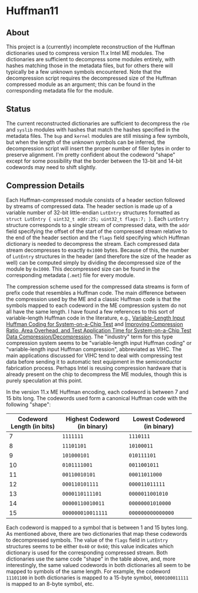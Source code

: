 # Huffman11

## About

This project is a (currently) incomplete reconstruction of the Huffman dictionaries used to compress version 11.x Intel ME modules. The dictionaries are sufficient to decompress some modules entirely, with hashes matching those in the metadata files, but for others there will typically be a few unknown symbols encountered. Note that the decompression script requires the decompressed size of the Huffman compressed module as an argument; this can be found in the corresponding metadata file for the module.

## Status

The current reconstructed dictionaries are sufficient to decompress the `rbe` and `syslib` modules with hashes that match the hashes specified in the metadata files. The `bup` and `kernel` modules are still missing a few symbols, but when the length of the unknown symbols can be inferred, the decompression script will insert the proper number of filler bytes in order to preserve alignment. I'm pretty confident about the codeword "shape" except for some possibility that the border between the 13-bit and 14-bit codewords may need to shift slightly.

## Compression Details

Each Huffman-compressed module consists of a header section followed by streams of compressed data. The header section is made up of a variable number of 32-bit little-endian `LutEntry` structures formatted as `struct LutEntry { uint32_t addr:25; uint32_t flags:7; }`. Each `LutEntry` structure corresponds to a single stream of compressed data, with the `addr` field specifying the offset of the start of the compressed stream relative to the end of the header section and the `flags` field specifying which Huffman dictionary is needed to decompress the stream. Each compressed data stream decompresses to exactly `0x1000` bytes. Because of this, the number of `LutEntry` structures in the header (and therefore the size of the header as well) can be computed simply by dividing the decompressed size of the module by `0x1000`. This decompressed size can be found in the corresponding metadata (`.met`) file for every module.

The compression scheme used for the compressed data streams is form of prefix code that resembles a Huffman code. The main difference between the compression used by the ME and a classic Huffman code is that the symbols mapped to each codeword in the ME compression system do not all have the same length. I have found a few references to this sort of variable-length Huffman code in the literature, e.g., [Variable-Length Input Huffman Coding for System-on-a-Chip Test](https://eprints.soton.ac.uk/258321/1/pgonciari_tcad03.pdf) and [Improving Compression Ratio, Area Overhead, and Test Application Time for System-on-a-Chip Test Data Compression/Decompression](https://eprints.soton.ac.uk/256771/1/final-date02.pdf). The "industry" term for this type compression system seems to be "variable-length input Huffman coding" or "variable-length input Huffman compression", abbreviated as VIHC. The main applications discussed for VIHC tend to deal with compressing test data before sending it to automatic test equipment in the semiconductor fabrication process. Perhaps Intel is reusing compression hardware that is already present on the chip to decompress the ME modules, though this is purely speculation at this point.

In the version 11.x ME Huffman encoding, each codeword is between 7 and 15 bits long. The codewords used form a canonical Huffman code with the following "shape":

Codeword Length (in bits) | Highest Codeword (in binary) | Lowest Codeword (in binary)
------------------------- | ---------------------------- | ---------------------------
7 | `1111111` | `1110111`
8 | `11101101` | `10100011`
9 | `101000101` | `010111101`
10 | `0101111001` | `0011001011`
11 | `00110010101` | `00011011000`
12 | `000110101111` | `000011011111`
13 | `0000110111101` | `0000011001010`
14 | `00000110010011` | `00000001010000`
15 | `000000010011111` | `000000000000000`

Each codeword is mapped to a symbol that is between 1 and 15 bytes long. As mentioned above, there are two dictionaries that map these codewords to decompressed symbols. The value of the `flags` field in `LutEntry` structures seems to be either `0x40` or `0x60`; this value indicates which dictionary is used for the corresponding compressed stream. Both dictionaries use the same code "shape" in the table above, and, more interestingly, the same valued codewords in both dictionaries all seem to be mapped to symbols of the same length. For example, the codeword `11101100` in both dictionaries is mapped to a 15-byte symbol, `0000100011111` is mapped to an 8-byte symbol, etc.
